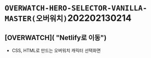 # `OVERWATCH-HERO-SELECTOR-VANILLA-MASTER(오버워치)`202202130214

## [OVERWATCH]( "Netlify로 이동")

- CSS, HTML로 만드는 오버워치 캐릭터 선택화면